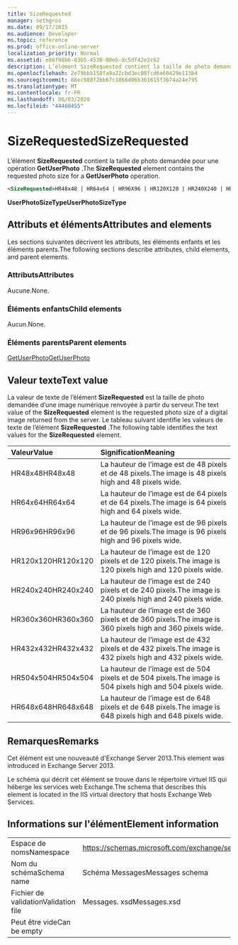 ```yaml
---
title: SizeRequested
manager: sethgros
ms.date: 09/17/2015
ms.audience: Developer
ms.topic: reference
ms.prod: office-online-server
localization_priority: Normal
ms.assetid: e86f98b6-83b5-4530-80eb-dc5df42e2c62
description: L’élément SizeRequested contient la taille de photo demandée pour une opération GetUserPhoto.
ms.openlocfilehash: 2e79bbb158fa9a22cbd3ec08fcd6e60429e113b4
ms.sourcegitcommit: 88ec988f2bb67c1866d06b361615f3674a24e795
ms.translationtype: MT
ms.contentlocale: fr-FR
ms.lasthandoff: 06/03/2020
ms.locfileid: "44460455"
---
```

# <a name="sizerequested"></a><span data-ttu-id="677a9-103">SizeRequested</span><span class="sxs-lookup"><span data-stu-id="677a9-103">SizeRequested</span></span>

<span data-ttu-id="677a9-104">L’élément **SizeRequested** contient la taille de photo demandée pour une opération **GetUserPhoto** .</span><span class="sxs-lookup"><span data-stu-id="677a9-104">The **SizeRequested** element contains the requested photo size for a **GetUserPhoto** operation.</span></span> 
  
```XML
<SizeRequested>HR48x48 | HR64x64 | HR96X96 | HR120X120 | HR240X240 | HR360X360 | HR432X432 | HR504X504 | HR648X648</SizeRequested>
```

 <span data-ttu-id="677a9-105">**UserPhotoSizeType**</span><span class="sxs-lookup"><span data-stu-id="677a9-105">**UserPhotoSizeType**</span></span>
## <a name="attributes-and-elements"></a><span data-ttu-id="677a9-106">Attributs et éléments</span><span class="sxs-lookup"><span data-stu-id="677a9-106">Attributes and elements</span></span>

<span data-ttu-id="677a9-107">Les sections suivantes décrivent les attributs, les éléments enfants et les éléments parents.</span><span class="sxs-lookup"><span data-stu-id="677a9-107">The following sections describe attributes, child elements, and parent elements.</span></span>
  
### <a name="attributes"></a><span data-ttu-id="677a9-108">Attributs</span><span class="sxs-lookup"><span data-stu-id="677a9-108">Attributes</span></span>

<span data-ttu-id="677a9-109">Aucune.</span><span class="sxs-lookup"><span data-stu-id="677a9-109">None.</span></span>
  
### <a name="child-elements"></a><span data-ttu-id="677a9-110">Éléments enfants</span><span class="sxs-lookup"><span data-stu-id="677a9-110">Child elements</span></span>

<span data-ttu-id="677a9-111">Aucun.</span><span class="sxs-lookup"><span data-stu-id="677a9-111">None.</span></span>
  
### <a name="parent-elements"></a><span data-ttu-id="677a9-112">Éléments parents</span><span class="sxs-lookup"><span data-stu-id="677a9-112">Parent elements</span></span>

[<span data-ttu-id="677a9-113">GetUserPhoto</span><span class="sxs-lookup"><span data-stu-id="677a9-113">GetUserPhoto</span></span>](getuserphoto.md)
  
## <a name="text-value"></a><span data-ttu-id="677a9-114">Valeur texte</span><span class="sxs-lookup"><span data-stu-id="677a9-114">Text value</span></span>

<span data-ttu-id="677a9-115">La valeur de texte de l’élément **SizeRequested** est la taille de photo demandée d’une image numérique renvoyée à partir du serveur.</span><span class="sxs-lookup"><span data-stu-id="677a9-115">The text value of the **SizeRequested** element is the requested photo size of a digital image returned from the server.</span></span> <span data-ttu-id="677a9-116">Le tableau suivant identifie les valeurs de texte de l’élément **SizeRequested** .</span><span class="sxs-lookup"><span data-stu-id="677a9-116">The following table identifies the text values for the **SizeRequested** element.</span></span> 
  
|<span data-ttu-id="677a9-117">**Valeur**</span><span class="sxs-lookup"><span data-stu-id="677a9-117">**Value**</span></span>|<span data-ttu-id="677a9-118">**Signification**</span><span class="sxs-lookup"><span data-stu-id="677a9-118">**Meaning**</span></span>|
|:-----|:-----|
|<span data-ttu-id="677a9-119">HR48x48</span><span class="sxs-lookup"><span data-stu-id="677a9-119">HR48x48</span></span>  <br/> |<span data-ttu-id="677a9-120">La hauteur de l’image est de 48 pixels et de 48 pixels.</span><span class="sxs-lookup"><span data-stu-id="677a9-120">The image is 48 pixels high and 48 pixels wide.</span></span>  <br/> |
|<span data-ttu-id="677a9-121">HR64x64</span><span class="sxs-lookup"><span data-stu-id="677a9-121">HR64x64</span></span>  <br/> |<span data-ttu-id="677a9-122">La hauteur de l’image est de 64 pixels et de 64 pixels.</span><span class="sxs-lookup"><span data-stu-id="677a9-122">The image is 64 pixels high and 64 pixels wide.</span></span>  <br/> |
|<span data-ttu-id="677a9-123">HR96x96</span><span class="sxs-lookup"><span data-stu-id="677a9-123">HR96x96</span></span>  <br/> |<span data-ttu-id="677a9-124">La hauteur de l’image est de 96 pixels et de 96 pixels.</span><span class="sxs-lookup"><span data-stu-id="677a9-124">The image is 96 pixels high and 96 pixels wide.</span></span>  <br/> |
|<span data-ttu-id="677a9-125">HR120x120</span><span class="sxs-lookup"><span data-stu-id="677a9-125">HR120x120</span></span>  <br/> |<span data-ttu-id="677a9-126">La hauteur de l’image est de 120 pixels et de 120 pixels.</span><span class="sxs-lookup"><span data-stu-id="677a9-126">The image is 120 pixels high and 120 pixels wide.</span></span>  <br/> |
|<span data-ttu-id="677a9-127">HR240x240</span><span class="sxs-lookup"><span data-stu-id="677a9-127">HR240x240</span></span>  <br/> |<span data-ttu-id="677a9-128">La hauteur de l’image est de 240 pixels et de 240 pixels.</span><span class="sxs-lookup"><span data-stu-id="677a9-128">The image is 240 pixels high and 240 pixels wide.</span></span>  <br/> |
|<span data-ttu-id="677a9-129">HR360x360</span><span class="sxs-lookup"><span data-stu-id="677a9-129">HR360x360</span></span>  <br/> |<span data-ttu-id="677a9-130">La hauteur de l’image est de 360 pixels et de 360 pixels.</span><span class="sxs-lookup"><span data-stu-id="677a9-130">The image is 360 pixels high and 360 pixels wide.</span></span>  <br/> |
|<span data-ttu-id="677a9-131">HR432x432</span><span class="sxs-lookup"><span data-stu-id="677a9-131">HR432x432</span></span>  <br/> |<span data-ttu-id="677a9-132">La hauteur de l’image est de 432 pixels et de 432 pixels.</span><span class="sxs-lookup"><span data-stu-id="677a9-132">The image is 432 pixels high and 432 pixels wide.</span></span>  <br/> |
|<span data-ttu-id="677a9-133">HR504x504</span><span class="sxs-lookup"><span data-stu-id="677a9-133">HR504x504</span></span>  <br/> |<span data-ttu-id="677a9-134">La hauteur de l’image est de 504 pixels et de 504 pixels.</span><span class="sxs-lookup"><span data-stu-id="677a9-134">The image is 504 pixels high and 504 pixels wide.</span></span>  <br/> |
|<span data-ttu-id="677a9-135">HR648x648</span><span class="sxs-lookup"><span data-stu-id="677a9-135">HR648x648</span></span>  <br/> |<span data-ttu-id="677a9-136">La hauteur de l’image est de 648 pixels et de 648 pixels.</span><span class="sxs-lookup"><span data-stu-id="677a9-136">The image is 648 pixels high and 648 pixels wide.</span></span>  <br/> |
   
## <a name="remarks"></a><span data-ttu-id="677a9-137">Remarques</span><span class="sxs-lookup"><span data-stu-id="677a9-137">Remarks</span></span>

<span data-ttu-id="677a9-138">Cet élément est une nouveauté d'Exchange Server 2013.</span><span class="sxs-lookup"><span data-stu-id="677a9-138">This element was introduced in Exchange Server 2013.</span></span>
  
<span data-ttu-id="677a9-139">Le schéma qui décrit cet élément se trouve dans le répertoire virtuel IIS qui héberge les services web Exchange.</span><span class="sxs-lookup"><span data-stu-id="677a9-139">The schema that describes this element is located in the IIS virtual directory that hosts Exchange Web Services.</span></span>
  
## <a name="element-information"></a><span data-ttu-id="677a9-140">Informations sur l'élément</span><span class="sxs-lookup"><span data-stu-id="677a9-140">Element information</span></span>

|||
|:-----|:-----|
|<span data-ttu-id="677a9-141">Espace de noms</span><span class="sxs-lookup"><span data-stu-id="677a9-141">Namespace</span></span>  <br/> |https://schemas.microsoft.com/exchange/services/2006/messages  <br/> |
|<span data-ttu-id="677a9-142">Nom du schéma</span><span class="sxs-lookup"><span data-stu-id="677a9-142">Schema name</span></span>  <br/> |<span data-ttu-id="677a9-143">Schéma Messages</span><span class="sxs-lookup"><span data-stu-id="677a9-143">Messages schema</span></span>  <br/> |
|<span data-ttu-id="677a9-144">Fichier de validation</span><span class="sxs-lookup"><span data-stu-id="677a9-144">Validation file</span></span>  <br/> |<span data-ttu-id="677a9-145">Messages. xsd</span><span class="sxs-lookup"><span data-stu-id="677a9-145">Messages.xsd</span></span>  <br/> |
|<span data-ttu-id="677a9-146">Peut être vide</span><span class="sxs-lookup"><span data-stu-id="677a9-146">Can be empty</span></span>  <br/> ||
   

